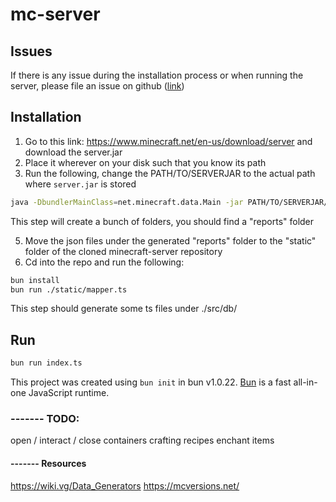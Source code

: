 # mc-server

## Issues

If there is any issue during the installation process or when running the server, please file an issue on github ([link](https://github.com/peacefulotter/minecraft-server/issues))

## Installation

1. Go to this link: https://www.minecraft.net/en-us/download/server and download the server.jar
2. Place it wherever on your disk such that you know its path
3. Run the following, change the PATH/TO/SERVERJAR to the actual path where `server.jar` is stored
```bash
java -DbundlerMainClass=net.minecraft.data.Main -jar PATH/TO/SERVERJAR/server.jar --all
```
This step will create a bunch of folders, you should find a "reports" folder

5. Move the json files under the generated "reports" folder to the "static" folder of the cloned minecraft-server repository
6. Cd into the repo and run the following:
```bash
bun install
bun run ./static/mapper.ts
```
This step should generate some ts files under ./src/db/


## Run

```bash
bun run index.ts
```

This project was created using `bun init` in bun v1.0.22. [Bun](https://bun.sh) is a fast all-in-one JavaScript runtime.

### ------- TODO:

open / interact / close containers
crafting recipes
enchant items

#### ------- Resources
https://wiki.vg/Data_Generators
https://mcversions.net/
